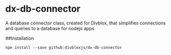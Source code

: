 # dx-db-connector
A database connector class, created for Divblox, that simplifies connections and queries to a database for nodejs apps

##Installation

`npm install --save github:divbloxjs/dx-db-connector`

